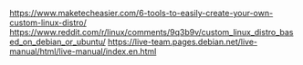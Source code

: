 https://www.maketecheasier.com/6-tools-to-easily-create-your-own-custom-linux-distro/
https://www.reddit.com/r/linux/comments/9q3b9v/custom_linux_distro_based_on_debian_or_ubuntu/
https://live-team.pages.debian.net/live-manual/html/live-manual/index.en.html
